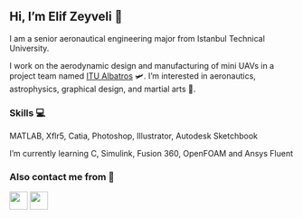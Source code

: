 ## Hi, I’m Elif Zeyveli 👋 
I am a senior aeronautical engineering major from Istanbul Technical University. 

I work on the aerodynamic design and manufacturing of mini UAVs in a project team named [ITU Albatros](https://www.linkedin.com/company/itualbatros/) :small_airplane:.
I’m interested in aeronautics, astrophysics, graphical design, and martial arts :cartwheeling:.

### Skills :computer:
MATLAB, Xflr5, Catia, Photoshop, Illustrator, Autodesk Sketchbook

I’m currently learning C, Simulink, Fusion 360, OpenFOAM and Ansys Fluent

### Also contact me from :link:
[<img height="32" width="32" src="https://cdn.jsdelivr.net/npm/simple-icons@v6/icons/linkedin.svg" />](https://www.linkedin.com/in/elifzeyveli/)
[<img height="32" width="32" src="https://cdn.jsdelivr.net/npm/simple-icons@v6/icons/discord.svg" />](https://discordapp.com/users/magrathea#1435)

<!---
zeyveli/zeyveli is a ✨ special ✨ repository because its `README.md` (this file) appears on your GitHub profile.
You can click the Preview link to take a look at your changes.
--->
